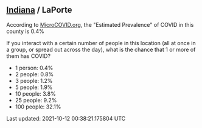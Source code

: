 
## [Indiana](/united-states/indiana) / LaPorte

According to [MicroCOVID.org](http://microcovid.org),
the "Estimated Prevalence" of COVID in this county is 0.4%

If you interact with a certain number of people in this location
(all at once in a group, or spread out across the day), what is the chance that
1 or more of them has COVID?

- 1 person: 0.4%
- 2 people: 0.8%
- 3 people: 1.2%
- 5 people: 1.9%
- 10 people: 3.8%
- 25 people: 9.2%
- 100 people: 32.1%

Last updated: 2021-10-12 00:38:21.175804 UTC
